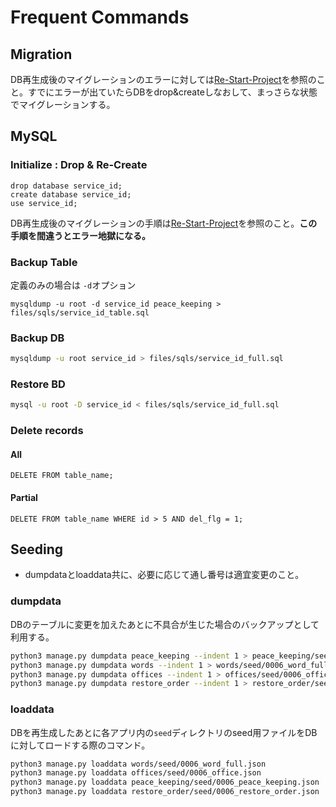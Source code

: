 # Frequent Commands



## Migration

DB再生成後のマイグレーションのエラーに対しては[Re-Start-Project](../README.md##Re-Start-Project)を参照のこと。すでにエラーが出ていたらDBをdrop&createしなおして、まっさらな状態でマイグレーションする。



## MySQL



### Initialize : Drop & Re-Create

```mysql
drop database service_id;
create database service_id;
use service_id;
```

DB再生成後のマイグレーションの手順は[Re-Start-Project](../README.md##Re-Start-Project)を参照のこと。**この手順を間違うとエラー地獄になる。**



### Backup Table 

 定義のみの場合は `-d`オプション

```
mysqldump -u root -d service_id peace_keeping > files/sqls/service_id_table.sql
```



### Backup DB

```bash
mysqldump -u root service_id > files/sqls/service_id_full.sql
```



### Restore BD

```bash
mysql -u root -D service_id < files/sqls/service_id_full.sql
```



### Delete records

#### All

```mysql
DELETE FROM table_name;
```



#### Partial

```mysql
DELETE FROM table_name WHERE id > 5 AND del_flg = 1;
```





## Seeding

- dumpdataとloaddata共に、必要に応じて通し番号は適宜変更のこと。



### dumpdata

DBのテーブルに変更を加えたあとに不具合が生じた場合のバックアップとして利用する。

```bash
python3 manage.py dumpdata peace_keeping --indent 1 > peace_keeping/seed/0006_peace_keeping.json
python3 manage.py dumpdata words --indent 1 > words/seed/0006_word_full.json
python3 manage.py dumpdata offices --indent 1 > offices/seed/0006_office.json
python3 manage.py dumpdata restore_order --indent 1 > restore_order/seed/0006_restore_order.json
```



### loaddata

DBを再生成したあとに各アプリ内の`seed`ディレクトリのseed用ファイルをDBに対してロードする際のコマンド。

```bash
python3 manage.py loaddata words/seed/0006_word_full.json
python3 manage.py loaddata offices/seed/0006_office.json
python3 manage.py loaddata peace_keeping/seed/0006_peace_keeping.json
python3 manage.py loaddata restore_order/seed/0006_restore_order.json
```



